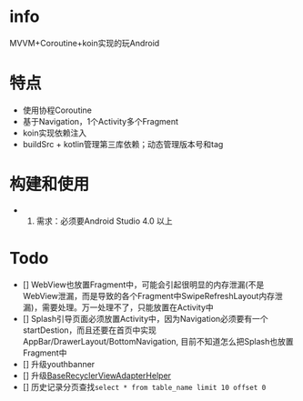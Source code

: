 # info
MVVM+Coroutine+koin实现的玩Android

# 特点
- 使用协程Coroutine
- 基于Navigation，1个Activity多个Fragment
- koin实现依赖注入
- buildSrc + kotlin管理第三库依赖；动态管理版本号和tag

# 构建和使用
- 1. 需求：必须要Android Studio 4.0 以上



# Todo
- [] WebView也放置Fragment中，可能会引起很明显的内存泄漏(不是WebView泄漏，而是导致的各个Fragment中SwipeRefreshLayout内存泄漏)，需要处理。万一处理不了，只能放置在Activity中
- [] Splash引导页面必须放置Activity中，因为Navigation必须要有一个startDestion，而且还要在首页中实现AppBar/DrawerLayout/BottomNavigation,
  目前不知道怎么把Splash也放置Fragment中
- [] 升级youthbanner
- [] 升级[BaseRecyclerViewAdapterHelper](https://github.com/CymChad/BaseRecyclerViewAdapterHelper/releases)
- [] 历史记录分页查找`select * from table_name limit 10 offset 0`

